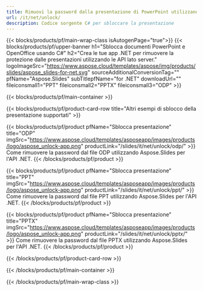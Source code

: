```yaml
---
title: Rimuovi la password dalla presentazione di PowerPoint utilizzando .NET
url: /it/net/unlock/
description: Codice sorgente C# per sbloccare la presentazione
---
```


{{< blocks/products/pf/main-wrap-class isAutogenPage="true">}}
{{< blocks/products/pf/upper-banner h1="Sblocca documenti PowerPoint e OpenOffice usando C#" h2="Crea le tue app .NET per rimuovere la protezione dalle presentazioni utilizzando le API lato server." logoImageSrc="https://www.aspose.cloud/templates/aspose/img/products/slides/aspose_slides-for-net.svg" sourceAdditionalConversionTag="" pfName="Aspose.Slides" subTitlepfName="for .NET" downloadUrl="" fileiconsmall1="PPT" fileiconsmall2="PPTX" fileiconsmall3="ODP" >}}

{{< blocks/products/pf/main-container >}}

{{< blocks/products/pf/product-card-row title="Altri esempi di sblocco della presentazione supportati" >}}

{{< blocks/products/pf/product pfName="Sblocca presentazione" title="ODP" imgSrc="https://www.aspose.cloud/templates/asposeapp/images/products/logo/aspose_unlock-app.png" productLink="/slides/it/net/unlock/odp/" >}}
Come rimuovere la password dal file ODP utilizzando Aspose.Slides per l'API .NET.
{{< /blocks/products/pf/product >}}

{{< blocks/products/pf/product pfName="Sblocca presentazione" title="PPT" imgSrc="https://www.aspose.cloud/templates/asposeapp/images/products/logo/aspose_unlock-app.png" productLink="/slides/it/net/unlock/ppt/" >}}
Come rimuovere la password dal file PPT utilizzando Aspose.Slides per l'API .NET.
{{< /blocks/products/pf/product >}}

{{< blocks/products/pf/product pfName="Sblocca presentazione" title="PPTX" imgSrc="https://www.aspose.cloud/templates/asposeapp/images/products/logo/aspose_unlock-app.png" productLink="/slides/it/net/unlock/pptx/" >}}
Come rimuovere la password dal file PPTX utilizzando Aspose.Slides per l'API .NET.
{{< /blocks/products/pf/product >}}



{{< /blocks/products/pf/product-card-row >}}

{{< /blocks/products/pf/main-container >}}
    
{{< /blocks/products/pf/main-wrap-class >}}